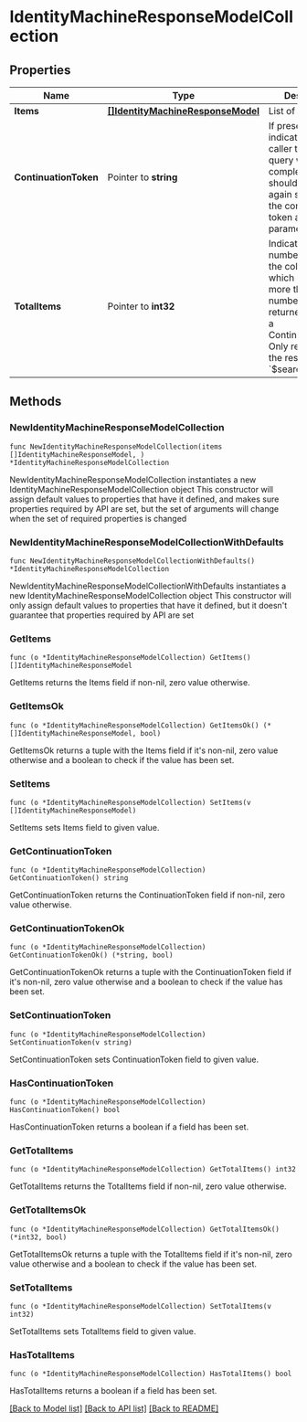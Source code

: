 # IdentityMachineResponseModelCollection

## Properties

Name | Type | Description | Notes
------------ | ------------- | ------------- | -------------
**Items** | [**[]IdentityMachineResponseModel**](IdentityMachineResponseModel.md) | List of items. | 
**ContinuationToken** | Pointer to **string** | If present, indicates to the caller that the query was not complete, and they should call the API again specifying the continuation token as a query parameter. | [optional] 
**TotalItems** | Pointer to **int32** | Indicates the total number of items in the collection, which may be more than the number of Items returned, if there is a ContinuationToken.  Only returned in the response to &#x60;$search&#x60; APIs. | [optional] 

## Methods

### NewIdentityMachineResponseModelCollection

`func NewIdentityMachineResponseModelCollection(items []IdentityMachineResponseModel, ) *IdentityMachineResponseModelCollection`

NewIdentityMachineResponseModelCollection instantiates a new IdentityMachineResponseModelCollection object
This constructor will assign default values to properties that have it defined,
and makes sure properties required by API are set, but the set of arguments
will change when the set of required properties is changed

### NewIdentityMachineResponseModelCollectionWithDefaults

`func NewIdentityMachineResponseModelCollectionWithDefaults() *IdentityMachineResponseModelCollection`

NewIdentityMachineResponseModelCollectionWithDefaults instantiates a new IdentityMachineResponseModelCollection object
This constructor will only assign default values to properties that have it defined,
but it doesn't guarantee that properties required by API are set

### GetItems

`func (o *IdentityMachineResponseModelCollection) GetItems() []IdentityMachineResponseModel`

GetItems returns the Items field if non-nil, zero value otherwise.

### GetItemsOk

`func (o *IdentityMachineResponseModelCollection) GetItemsOk() (*[]IdentityMachineResponseModel, bool)`

GetItemsOk returns a tuple with the Items field if it's non-nil, zero value otherwise
and a boolean to check if the value has been set.

### SetItems

`func (o *IdentityMachineResponseModelCollection) SetItems(v []IdentityMachineResponseModel)`

SetItems sets Items field to given value.


### GetContinuationToken

`func (o *IdentityMachineResponseModelCollection) GetContinuationToken() string`

GetContinuationToken returns the ContinuationToken field if non-nil, zero value otherwise.

### GetContinuationTokenOk

`func (o *IdentityMachineResponseModelCollection) GetContinuationTokenOk() (*string, bool)`

GetContinuationTokenOk returns a tuple with the ContinuationToken field if it's non-nil, zero value otherwise
and a boolean to check if the value has been set.

### SetContinuationToken

`func (o *IdentityMachineResponseModelCollection) SetContinuationToken(v string)`

SetContinuationToken sets ContinuationToken field to given value.

### HasContinuationToken

`func (o *IdentityMachineResponseModelCollection) HasContinuationToken() bool`

HasContinuationToken returns a boolean if a field has been set.

### GetTotalItems

`func (o *IdentityMachineResponseModelCollection) GetTotalItems() int32`

GetTotalItems returns the TotalItems field if non-nil, zero value otherwise.

### GetTotalItemsOk

`func (o *IdentityMachineResponseModelCollection) GetTotalItemsOk() (*int32, bool)`

GetTotalItemsOk returns a tuple with the TotalItems field if it's non-nil, zero value otherwise
and a boolean to check if the value has been set.

### SetTotalItems

`func (o *IdentityMachineResponseModelCollection) SetTotalItems(v int32)`

SetTotalItems sets TotalItems field to given value.

### HasTotalItems

`func (o *IdentityMachineResponseModelCollection) HasTotalItems() bool`

HasTotalItems returns a boolean if a field has been set.


[[Back to Model list]](../README.md#documentation-for-models) [[Back to API list]](../README.md#documentation-for-api-endpoints) [[Back to README]](../README.md)



